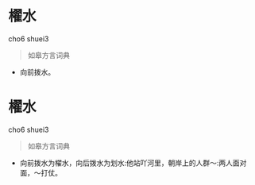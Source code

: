# 櫂水
cho6 shuei3
> 如皋方言词典
- 向前拨水。

# 櫂水
cho6 shuei3
> 如皋方言词典
- 向前拨水为櫂水，向后拨水为划水:他站吖河里，朝岸上的人群～:两人面对面，～打仗。
